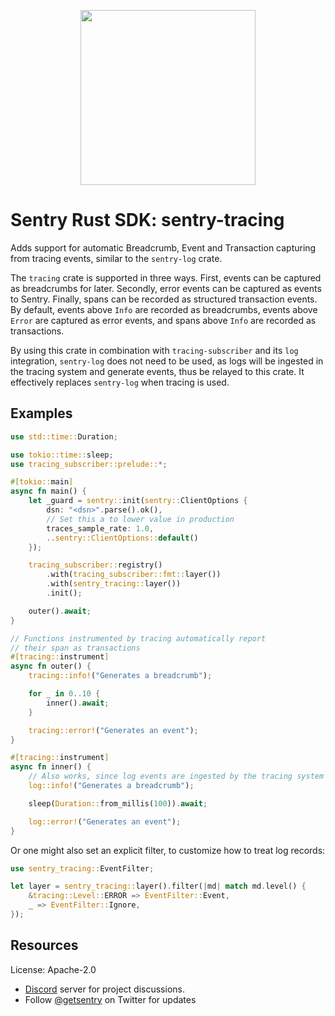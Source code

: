 <p align="center">
    <a href="https://sentry.io" target="_blank" align="center">
        <img src="https://sentry-brand.storage.googleapis.com/sentry-logo-black.png" width="280">
    </a>
</p>

# Sentry Rust SDK: sentry-tracing

Adds support for automatic Breadcrumb, Event and Transaction capturing from
tracing events, similar to the `sentry-log` crate.

The `tracing` crate is supported in three ways. First, events can be captured
as breadcrumbs for later. Secondly, error events can be captured as events
to Sentry. Finally, spans can be recorded as structured transaction events.
By default, events above `Info` are recorded as breadcrumbs, events above
`Error` are captured as error events, and spans above `Info` are recorded
as transactions.

By using this crate in combination with `tracing-subscriber` and its `log`
integration, `sentry-log` does not need to be used, as logs will be ingested
in the tracing system and generate events, thus be relayed to this crate. It
effectively replaces `sentry-log` when tracing is used.

## Examples

```rust
use std::time::Duration;

use tokio::time::sleep;
use tracing_subscriber::prelude::*;

#[tokio::main]
async fn main() {
    let _guard = sentry::init(sentry::ClientOptions {
        dsn: "<dsn>".parse().ok(),
        // Set this a to lower value in production
        traces_sample_rate: 1.0,
        ..sentry::ClientOptions::default()
    });

    tracing_subscriber::registry()
        .with(tracing_subscriber::fmt::layer())
        .with(sentry_tracing::layer())
        .init();

    outer().await;
}

// Functions instrumented by tracing automatically report
// their span as transactions
#[tracing::instrument]
async fn outer() {
    tracing::info!("Generates a breadcrumb");

    for _ in 0..10 {
        inner().await;
    }

    tracing::error!("Generates an event");
}

#[tracing::instrument]
async fn inner() {
    // Also works, since log events are ingested by the tracing system
    log::info!("Generates a breadcrumb");

    sleep(Duration::from_millis(100)).await;

    log::error!("Generates an event");
}
```

Or one might also set an explicit filter, to customize how to treat log
records:

```rust
use sentry_tracing::EventFilter;

let layer = sentry_tracing::layer().filter(|md| match md.level() {
    &tracing::Level::ERROR => EventFilter::Event,
    _ => EventFilter::Ignore,
});
```

## Resources

License: Apache-2.0

- [Discord](https://discord.gg/ez5KZN7) server for project discussions.
- Follow [@getsentry](https://twitter.com/getsentry) on Twitter for updates
